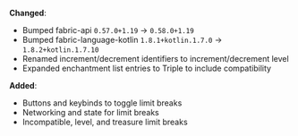 **Changed**:
- Bumped fabric-api `0.57.0+1.19` -> `0.58.0+1.19`
- Bumped fabric-language-kotlin `1.8.1+kotlin.1.7.0` -> `1.8.2+kotlin.1.7.10`
- Renamed increment/decrement identifiers to increment/decrement level
- Expanded enchantment list entries to Triple to include compatibility

**Added**:
- Buttons and keybinds to toggle limit breaks
- Networking and state for limit breaks
- Incompatible, level, and treasure limit breaks
